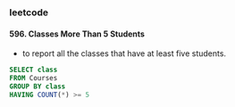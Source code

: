 ### leetcode 
#### 596. Classes More Than 5 Students
*  to report all the classes that have at least five students.

```sql
SELECT class
FROM Courses 
GROUP BY class 
HAVING COUNT(*) >= 5 
```


